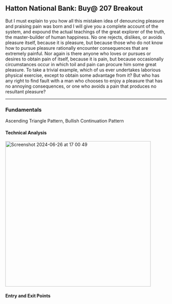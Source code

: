 ## Hatton National Bank: Buy@ 207 Breakout

But I must explain to you how all this mistaken idea of denouncing pleasure and praising pain was born and I will give you a complete account of the system, and expound the actual teachings of the great explorer of the truth, the master-builder of human happiness. No one rejects, dislikes, or avoids pleasure itself, because it is pleasure, but because those who do not know how to pursue pleasure rationally encounter consequences that are extremely painful. Nor again is there anyone who loves or pursues or desires to obtain pain of itself, because it is pain, but because occasionally circumstances occur in which toil and pain can procure him some great pleasure. To take a trivial example, which of us ever undertakes laborious physical exercise, except to obtain some advantage from it? But who has any right to find fault with a man who chooses to enjoy a pleasure that has no annoying consequences, or one who avoids a pain that produces no resultant pleasure?

---

### Fundamentals
Ascending Triangle Pattern, Bullish Continuation Pattern

#### Technical Analysis

<img width="454" alt="Screenshot 2024-06-26 at 17 00 49" src="https://github.com/stockpickslk/stockpickslk.github.io/assets/173802017/41f11849-71c8-489f-b30b-e4ba05b3ff70">


#### Entry and Exit Points

